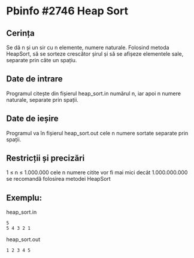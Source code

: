 # Pbinfo #2746 Heap Sort

## Cerința
Se dă n și un sir cu n elemente, numere naturale. Folosind metoda HeapSort, să se sorteze crescător șirul și să se afișeze elementele sale, separate prin câte un spațiu.

## Date de intrare
Programul citește din fișierul heap_sort.in numărul n, iar apoi n numere naturale, separate prin spații.

## Date de ieșire
Programul va în fișierul heap_sort.out cele n numere sortate separate prin spații.

## Restricții și precizări
1 ≤ n ≤ 1.000.000
cele n numere citite vor fi mai mici decât 1.000.000.000
se recomandă folosirea metodei HeapSort
## Exemplu:
heap_sort.in
```
5
5 4 3 2 1
```

heap_sort.out
```
1 2 3 4 5
```
